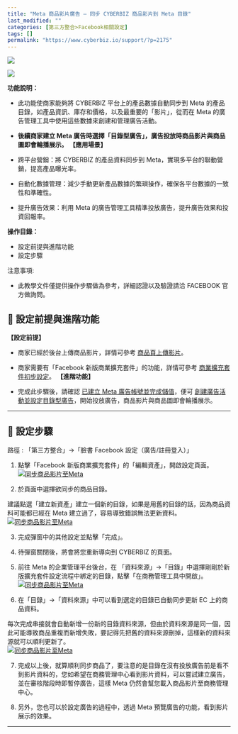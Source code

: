 ```yaml
---
title: "Meta 商品影片廣告 – 同步 CYBERBIZ 商品影片到 Meta 目錄"
last_modified: ""
categories: [第三方整合>Facebook相關設定]
tags: []
permalink: "https://www.cyberbiz.io/support/?p=2175"
---
```


![](https://www.cyberbiz.io/support/wp-content/uploads/適用站別.png)

[![](https://www.cyberbiz.io/support/wp-content/uploads/台灣站.png)](https://www.cyberbiz.io/support/?page_id=2490)

**功能說明：**  

* 此功能使商家能夠將 CYBERBIZ 平台上的產品數據自動同步到 Meta 的產品目錄，如產品資訊、庫存和價格，以及最重要的「影片」，從而在 Meta 的廣告管理工具中使用這些數據來創建和管理廣告活動。
* **後續商家建立 Meta 廣告時選擇「目錄型廣告」，廣告投放時商品影片與商品圖即會輪播展示。**
**【應用場景】**

* 跨平台營銷：將 CYBERBIZ 的產品資料同步到 Meta，實現多平台的聯動營銷，提高產品曝光率。
* 自動化數據管理：減少手動更新產品數據的繁瑣操作，確保各平台數據的一致性和準確性。
* 提升廣告效果：利用 Meta 的廣告管理工具精準投放廣告，提升廣告效果和投資回報率。

**操作目錄：**

* 設定前提與進階功能
* 設定步驟

注意事項:  

* 此教學文件僅提供操作步驟做為參考，詳細認證以及驗證請洽 FACEBOOK 官方做詢問。

## 📌 設定前提與進階功能


**【設定前提】**

* 商家已經於後台上傳商品影片，詳情可參考 [ 商品頁上傳影片](https://www.cyberbiz.io/support/?p=984)。
* 商家需要有「Facebook 新版商業擴充套件」的功能，詳情可參考 [商業擴充套件初步設定](https://www.cyberbiz.io/support/?p=11341)。
**【進階功能】**  

* 完成此步驟後，請確認 [已建立 Meta 廣告帳號並完成儲值](https://www.cyberbiz.io/support/?p=17882)，便可 [創建廣告活動並設定目錄型廣告](https://www.cyberbiz.io/support/?p=1755)，開始投放廣告，商品影片與商品圖即會輪播展示。

* * *

## 📌 設定步驟


路徑 :  「第三方整合」→「臉書 Facebook 設定（廣告/註冊登入）」  


1. 點擊「Facebook 新版商業擴充套件」的「編輯資產」，開啟設定頁面。  
[![同步商品影片至Meta](https://www.cyberbiz.io/support/wp-content/uploads/同步商品影片至Meta01.png)](https://www.cyberbiz.io/support/wp-content/uploads/同步商品影片至Meta01.png)

2. 於頁面中選擇欲同步的商品目錄。  

建議點選「建立新資產」建立一個新的目錄，如果是用舊的目錄的話，因為商品資料可能都已經在 Meta 建立過了，容易導致錯誤無法更新資料。  
[![同步商品影片至Meta](https://www.cyberbiz.io/support/wp-content/uploads/同步商品影片至Meta02.png)](https://www.cyberbiz.io/support/wp-content/uploads/同步商品影片至Meta02.png)

3. 完成彈窗中的其他設定並點擊「完成」。


4. 待彈窗關閉後，將會將您重新導向到 CYBERBIZ 的頁面。


5. 前往 Meta 的企業管理平台後台，在 「資料來源」→「目錄」中選擇剛剛於新版擴充套件設定流程中綁定的目錄，點擊「在商務管理工具中開啟」。  
[![同步商品影片至Meta](https://www.cyberbiz.io/support/wp-content/uploads/同步商品影片至Meta03.png)](https://www.cyberbiz.io/support/wp-content/uploads/同步商品影片至Meta03.png)

6. 在「目錄」→「資料來源」中可以看到選定的目錄已自動同步更新 EC 上的商品資料。  

每次完成串接就會自動新增一份新的目錄資料來源，但由於資料來源是同一個，因此可能導致商品重複而新增失敗，要記得先把舊的資料來源刪掉，這樣新的資料來源就可以順利更新了。  
[![同步商品影片至Meta](https://www.cyberbiz.io/support/wp-content/uploads/同步商品影片至Meta04.png)](https://www.cyberbiz.io/support/wp-content/uploads/同步商品影片至Meta04.png)

7. 完成以上後，就算順利同步商品了，要注意的是目錄在沒有投放廣告前是看不到影片資料的，您如希望在商務管理中心看到影片資料，可以嘗試建立廣告，並在審核階段時即暫停廣告，這樣 Meta 仍然會幫您載入商品影片至商務管理中心。


8. 另外，您也可以於設定廣告的過程中，透過 Meta 預覽廣告的功能，看到影片展示的效果。

* * *

